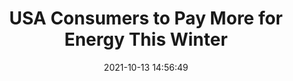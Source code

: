---
"title": "USA Consumers to Pay More for Energy This Winter"
"date": "2021-10-13 14:56:49"
"feed_name": "RIGZONE"
"feed_website": "http://www.rigzone.com/"
"feed_rss": "http://www.rigzone.com/news/rss/rigzone_latest.aspx"
"link": "https://www.rigzone.com/news/wire/usa_consumers_to_pay_more_for_energy_this_winter-13-oct-2021-166711-article/?rss=true"
"source": "None"
"file": "_posts/2021-1-1-15e9141121fb566559e4f05d1c30437312d31db5.md"
"accident": "0"
"drilling": "0"
"dead": "0"
"injured": "0"
"arrested": "0"
"place": "unknown place"
"where": "unknown site"
"causes": "unknown"
"place_uri": "unknown place"
---